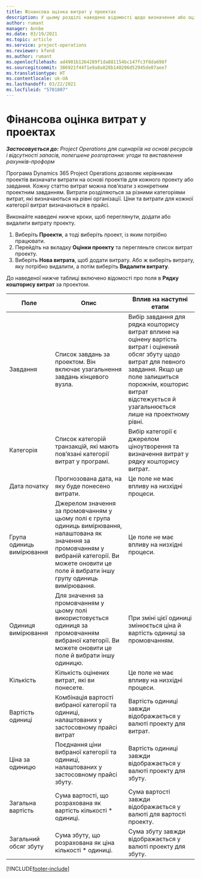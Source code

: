 ```yaml
---
title: Фінансова оцінка витрат у проектах
description: У цьому розділі наведено відомості щодо визначення або оцінки витрат, пов’язаних із проектом.
author: rumant
manager: Annbe
ms.date: 03/19/2021
ms.topic: article
ms.service: project-operations
ms.reviewer: kfend
ms.author: rumant
ms.openlocfilehash: ad4901b1264289f1da881154bc147fc3f8da698f
ms.sourcegitcommit: 386921f44f1e9a8a828b140206d52945de07aee7
ms.translationtype: HT
ms.contentlocale: uk-UA
ms.lasthandoff: 03/22/2021
ms.locfileid: "5701807"
---
```

# <a name="financial-estimates-for-expenses-on-projects"></a>Фінансова оцінка витрат у проектах
_**Застосовується до:** Project Operations для сценаріїв на основі ресурсів і відсутності запасів, полегшене розгортання: угоди та виставлення рахунків-проформ_

Програма Dynamics 365 Project Operations дозволяє керівникам проектів визначати витрати на основі проектів для кожного проекту або завдання. Кожну статтю витрат можна пов’язати з конкретним проектним завданням. Витрати розділяються за різними категоріями витрат, які визначаються на рівні організації. Ціни та витрати для кожної категорії витрат визначаються в прайсі. 

Виконайте наведені нижче кроки, щоб переглянути, додати або видалити витрату проекту.

1. Виберіть **Проекти**, а тоді виберіть проект, із яким потрібно працювати.
2. Перейдіть на вкладку **Оцінки проекту** та перегляньте список витрат проекту.
3. Виберіть **Нова витрата**, щоб додати витрату. Або ж виберіть витрату, яку потрібно видалити, а потім виберіть **Видалити витрату**.

До наведеної нижче таблиці включено відомості про поля в **Рядку кошторису витрат** за проектом. 

| **Поле** | **Опис** | **Вплив на наступні етапи** |
| --- | --- | --- |
| Завдання | Список завдань за проектом. Він включає узагальнення завдань кінцевого вузла. | Вибір завдання для рядка кошторису витрат вплине на оцінену вартість витрат і оцінений обсяг збуту щодо витрат для певного завдання. Якщо це поле залишиться порожнім, кошторис витрат відстежується й узагальнюється лише на проектному рівні. |
| Категорія | Список категорій транзакцій, які мають пов’язані категорії витрат у програмі. | Вибір категорії є джерелом ціноутворення та визначення витрат у рядку кошторису витрат. |
| Дата початку | Прогнозована дата, на яку буде понесено витрати. | Це поле не має впливу на низхідні процеси. |
| Група одиниць вимірювання | Джерелом значення за промовчанням у цьому полі є група одиниць вимірювання, налаштована як значення за промовчанням у вибраній категорії. Ви можете оновити це поле й вибрати іншу групу одиниць вимірювання. | Це поле не має впливу на низхідні процеси. |
| Одиниця вимірювання | Для значення за промовчанням у цьому полі використовується одиниця за промовчанням вибраної категорії. Ви можете оновити це поле й вибрати іншу одиницю. | При зміні цієї одиниці змінюється ціна й вартість одиниці за промовчанням. |
| Кількість | Кількість оцінених витрат, які ви понесете. | Це поле не має впливу на низхідні процеси. |
| Вартість одиниці | Комбінація вартості вибраної категорії та одиниці, налаштованих у застосовному прайсі витрат | Вартість одиниці завжди відображається у валюті проекту для витрат. |
| Ціна за одиницю | Поєднання ціни вибраної категорії та одиниці, налаштованих у застосовному прайсі збуту. | Вартість одиниці завжди відображається у валюті проекту для збуту. |
| Загальна вартість | Сума вартості, що розрахована як вартість кількості \* одиниці.| Сума вартості завжди відображається у валюті для вартості проекту. |
| Загальний обсяг збуту | Сума збуту, що розрахована як ціна кількості \* одиниці. | Сума збуту завжди відображається у валюті проекту для збуту. |


[!INCLUDE[footer-include](../includes/footer-banner.md)]

